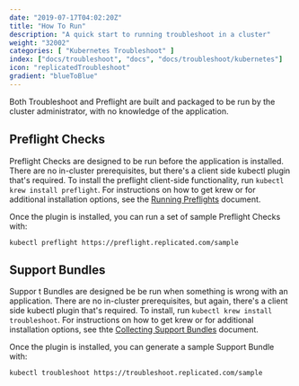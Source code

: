 ```yaml
---
date: "2019-07-17T04:02:20Z"
title: "How To Run"
description: "A quick start to running troubleshoot in a cluster"
weight: "32002"
categories: [ "Kubernetes Troubleshoot" ]
index: ["docs/troubleshoot", "docs", "docs/troubleshoot/kubernetes"]
icon: "replicatedTroubleshoot"
gradient: "blueToBlue"
---
```


Both Troubleshoot and Preflight are built and packaged to be run by the cluster administrator, with no knowledge of the application.

## Preflight Checks

Preflight Checks are designed to be run before the application is installed. There are no in-cluster prerequisites, but there's a client side kubectl plugin that's required. To install the preflight client-side functionality, run `kubectl krew install preflight`. For instructions on how to get krew or for additional installation options, see the [Running Preflights](/docs/troubleshoot/kubernetes/preflight/executing/) document.

Once the plugin is installed, you can run a set of sample Preflight Checks with:

```shell
kubectl preflight https://preflight.replicated.com/sample
```

## Support Bundles

Suppor t Bundles are designed be be run when something is wrong with an application. There are no in-cluster prerequisites, but again, there's a client side kubectl plugin that's required. To install, run `kubectl krew install troubleshoot`. For instructions on how to get krew or for additional installation options, see thte [Collecting Support Bundles](/docs/troubleshoot/kubernetes/preflight/executing/) document.

Once the plugin is installed, you can generate a sample Support Bundle with:

```shell
kubectl troubleshoot https://troubleshoot.replicated.com/sample
```
